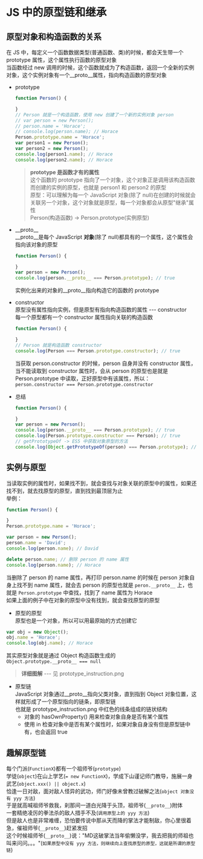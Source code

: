 # JS 中的原型链和继承  
## 原型对象和构造函数的关系  
在 JS 中，每定义一个函数数据类型(普通函数、类)的时候，都会天生带一个 prototype 属性，这个属性执行函数的原型对象  
当函数经过 new 调用的时候，这个函数就成为了构造函数，返回一个全新的实例对象，这个实例对象有一个__proto__属性，指向构造函数的原型对象  
- prototype  
  ```js
  function Person() {

  }
  // Person 就是一个构造函数，使用 new 创建了一个新的实例对象 person  
  // var person = new Person();
  // person.name = 'Horace';
  // console.log(person.name); // Horace
  Person.prototype.name = 'Horace';
  var person1 = new Person();
  var person2 = new Person();
  console.log(person1.name); // Horace
  console.log(person2.name); // Horace
  ```
  > **prototype 是函数才有的属性**  
  这个函数的 prototype 指向了一个对象，这个对象正是调用该构造函数而创建的实例的原型，也就是 person1 和 person2 的原型  
  原型：可以理解为每一个 JavaScript 对象(除了 null)在创建的时候就会关联另一个对象，这个对象就是原型，每一个对象都会从原型"继承"属性  
  Person(构造函数) -> Person.prototype(实例原型)  

- \_\_proto\_\_  
  __proto__是每个 JavaScript **对象**(除了 null)都具有的一个属性，这个属性会指向该对象的原型  
  ```js
  function Person() {

  }
  var person = new Person();
  console.log(person.__proto__ === Person.prototype); // true
  ```
  实例化出来的对象的__proto__指向构造它的函数的 prototype  

- constructor  
  原型没有属性指向实例，但是原型有指向构造函数的属性 --- constructor  
  每一个原型都有一个 constructor 属性指向关联的构造函数  
  ```js
  function Person() {

  }
  // Person 就是构造函数 constructor
  console.log(Person === Person.prototype.constructor); // true
  ```
  当获取 person.constructor 的时候，person 自身并没有 constructor 属性，当不能读取到 constructor 属性时，会从 person 的原型也是就是 Person.prototype 中读取，正好原型中有该属性，所以：`person.constructor === Person.prototype.constructor`  

- 总结  
  ```js
  function Person() {

  }
  var person = new Person();
  console.log(person.__proto__ === Person.prototype); // true
  console.log(Person.prototype.constructor === Person); // true
  // getPrototypeOf -> ES5 中获取对象原型的方法
  console.log(Object.getPrototypeOf(person) === Person.prototype); // true
  ```

## 实例与原型  
当读取实例的属性时，如果找不到，就会查找与对象关联的原型中的属性，如果还找不到，就去找原型的原型，直到找到最顶层为止  
举例：  
```js
function Person() {

}
Person.prototype.name = 'Horace';

var person = new Person();
person.name = 'David';
console.log(person.name); // David

delete person.name; // 删除 person 的 name 属性
console.log(person.name); // Horace
```
当删除了 person 的 name 属性，再打印 person.name 的时候在 person 对象自身上找不到 name 属性，就会去 person 的原型也就是 `peron.__proto__` 上，也就是 `Person.prototype` 中查找，找到了 name 属性为 Horace  
如果上面的例子中在对象的原型中没有找到，就会查找原型的原型  

- 原型的原型  
原型也是一个对象，所以可以用最原始的方式创建它  
```js
var obj = new Object();
obj.name = 'Horace';
console.log(obj.name); // Horace
```
其实原型对象就是通过 Object 构造函数生成的  
`Object.prototype.__proto__ === null`  

> **详细图解** --- 见 prototype_instruction.png  

- 原型链  
  JavaScript 对象通过__proto__指向父类对象，直到指到 Object 对象位置，这样就形成了一个原型指向的链条，即原型链  
  也就是 prototype_instruction.png 中红色的线条组成的链状结构  
  + 对象的 hasOwnProperty() 用来检查对象自身是否有某个属性  
  + 使用 in 检查对象中是否有某个属性时，如果对象自身没有但是原型链中有，也会返回 true  

## 趣解原型链  
  每个门派(`FunctionX`)都有一个祖师爷(`prototype`)  
  学徒(`object`)在山上学艺(`= new FunctionX`)，学成下山谨记师门教导，施展一身武艺(`object.xxx() || object.x`)  
  恰逢一日对敌，面对敌人怪异的武功，师门好像未曾教过破解之法(`object 对象没有 yyy 方法`)  
  于是就高喊祖师爷救我，刹那间一道白光降于头顶，祖师爷(`__proto__`)附体  
  一套精绝凌厉的拳法杀的敌人措手不及(`调用原型上的 yyy 方法`)  
  但是敌人也是非常难缠，恐怕要传说中那从天而降的掌法才能制敌，你心里很着急，催祖师爷(`__proto__`)赶紧发招  
  这个时候祖师爷(`__proto__`)说："MD这破掌法当年偷懒没学，我去把我的师祖也叫来问问。。。"(`如果原型中没有 yyy 方法，则继续向上查找原型的原型，这就是所谓的原型链`)  